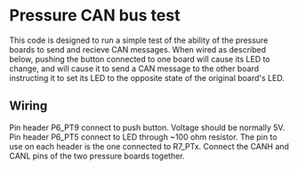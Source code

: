 # Pressure CAN bus test
This code is designed to run a simple test of the ability of the pressure
boards to send and recieve CAN messages. When wired as described below,
pushing the button connected to one board will cause its LED to change, and
will cause it to send a CAN message to the other board instructing it to
set its LED to the opposite state of the original board's LED.

## Wiring
Pin header P6_PT9 connect to push button. Voltage should be normally 5V.
Pin header P6_PT5 connect to LED through ~100 ohm resistor.
The pin to use on each header is the one connected to R7_PTx.
Connect the CANH and CANL pins of the two pressure boards together.

